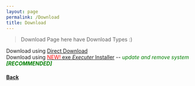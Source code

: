 ```yaml
---
layout: page
permalink: /Download
title: Download
---
```


> Download Page here have Download Types :)

Download using <a onclick="Thanks('bini')" href="Assets/Downloads/Minecraft_Java_Server.bat">Direct Download</a>\
Download using <a onclick="Thanks('bii')" href="Assets/Downloads/Minecraft_Server_Menu_Installer.exe"><span style="color: red;">NEW!</span> exe _Executer_ Installer</a> -- <i style="color: green;">update and remove system <b>[RECOMMENDED]</b></i>

<h4><a href=".">Back</a></h4>

<script>
    function Thanks(protocol) {
        setTimeout(function() {
            window.location.href = `Thanks?tp=${protocol}`
        }, 3000);
    }
</script>
